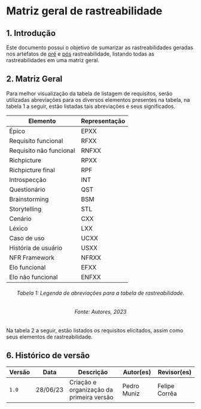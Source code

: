 # Matriz geral de rastreabilidade

## 1. Introdução
Este documento possui o objetivo de sumarizar as rastreabilidades geradas nos artefatos de [pré](./pre.md) e [pós]() rastreabilidade, listando todas as rastreabilidades em uma matriz geral.

## 2. Matriz Geral
Para melhor visualização da tabela de listagem de requisitos, serão utilizadas abreviações para os diversos elementos presentes na tabela, na tabela 1 a seguir, estão listadas tais abreviações e seus significados.

| Elemento                | Representação |
|-------------------------|---------------|
| Épico                   | EPXX          |
| Requisito funcional     | RFXX          |
| Requisito não funcional | RNFXX         |
| Richpicture             | RPXX          |
| Richpicture final       | RPF           |
| Introspecção            | INT           |
| Questionário            | QST           |
| Brainstorming           | BSM           |
| Storytelling            | STL           |
| Cenário                 | CXX           |
| Léxico                  | LXX           |
| Caso de uso             | UCXX          |
| História de usuário     | USXX          |
| NFR Framework           | NFRXX         |
| Elo funcional           | EFXX          |
| Elo não funcional       | ENFXX         |

<h6 align = "center"> Tabela 1: Legenda de abreviações para a tabela de rastreabilidade. </h6>
<h6 align = "center"> Fonte: Autores, 2023 </h6>

Na tabela 2 a seguir, estão listados os requisitos elicitados, assim como seus elementos de rastreabilidade.

## 6. Histórico de versão

|  Versão  |   Data   |                      Descrição                      |    Autor(es)   |  Revisor(es)  |
| -------- | -------- | --------------------------------------------------- | -------------- | ------------- |
|  `1.0`   | 28/06/23 | Criação e organização da primeira versão | Pedro Muniz       | Felipe Corrêa  |
